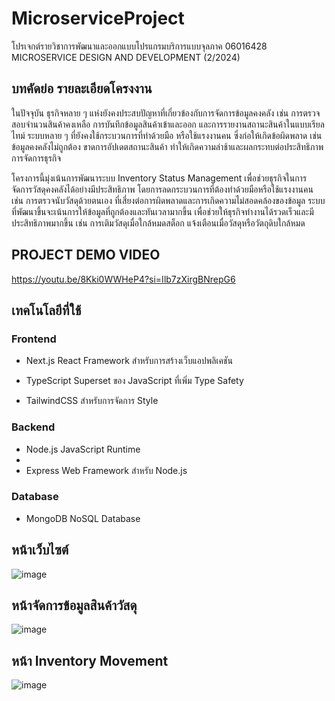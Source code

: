# MicroserviceProject

โปรเจกต์รายวิชาการพัฒนาและออกแบบโปรแกรมบริการแบบจุลภาค 06016428 MICROSERVICE DESIGN AND DEVELOPMENT (2/2024)

## บทคัดย่อ รายละเอียดโครงงาน
  ในปัจจุบัน ธุรกิจหลาย ๆ แห่งยังคงประสบปัญหาที่เกี่ยวข้องกับการจัดการข้อมูลคงคลัง เช่น การตรวจสอบจำนวนสินค้าคงเหลือ การบันทึกข้อมูลสินค้าเข้าและออก และการรายงานสถานะสินค้าในแบบเรียลไทม์ ระบบหลาย ๆ ที่ยังคงใช้กระบวนการที่ทำด้วยมือ หรือใช้แรงงานคน ซึ่งก่อให้เกิดข้อผิดพลาด เช่น ข้อมูลคงคลังไม่ถูกต้อง ขาดการอัปเดตสถานะสินค้า ทำให้เกิดความล่าช้าและผลกระทบต่อประสิทธิภาพการจัดการธุรกิจ
  
  โครงการนี้มุ่งเน้นการพัฒนาระบบ Inventory Status Management เพื่อช่วยธุรกิจในการจัดการวัสดุคงคลังได้อย่างมีประสิทธิภาพ โดยการลดกระบวนการที่ต้องทำด้วยมือหรือใช้แรงงานคน เช่น การตรวจนับวัสดุด้วยตนเอง ที่เสี่ยงต่อการผิดพลาดและการเกิดความไม่สอดคล้องของข้อมูล ระบบที่พัฒนาขึ้นจะเน้นการให้ข้อมูลที่ถูกต้องและทันเวลามากขึ้น เพื่อช่วยให้ธุรกิจทำงานได้รวดเร็วและมีประสิทธิภาพมากขึ้น เช่น การเติมวัสดุเมื่อใกล้หมดสต็อก แจ้งเตือนเมื่อวัสดุหรือวัตถุดิบใกล้หมด


## PROJECT DEMO VIDEO
https://youtu.be/8Kki0WWHeP4?si=Ilb7zXirgBNrepG6

## เทคโนโลยีที่ใช้
### Frontend
- Next.js React Framework สำหรับการสร้างเว็บแอปพลิเคชัน

- TypeScript Superset ของ JavaScript ที่เพิ่ม Type Safety

- TailwindCSS สำหรับการจัดการ Style

### Backend
- Node.js JavaScript Runtime
- 
- Express  Web Framework สำหรับ Node.js

### Database
- MongoDB  NoSQL Database

## หน้าเว็บไซต์
![image](https://github.com/user-attachments/assets/3dfd5501-edc7-4b6a-9806-b35936e6e6e1)

## หน้าจัดการข้อมูลสินค้าวัสดุ
![image](https://github.com/user-attachments/assets/70986885-7dbb-44e7-b49d-8a4674d9cab4)

## หน้า Inventory Movement
![image](https://github.com/user-attachments/assets/455dc55e-b734-4ba9-910a-16407f7f80d4)

